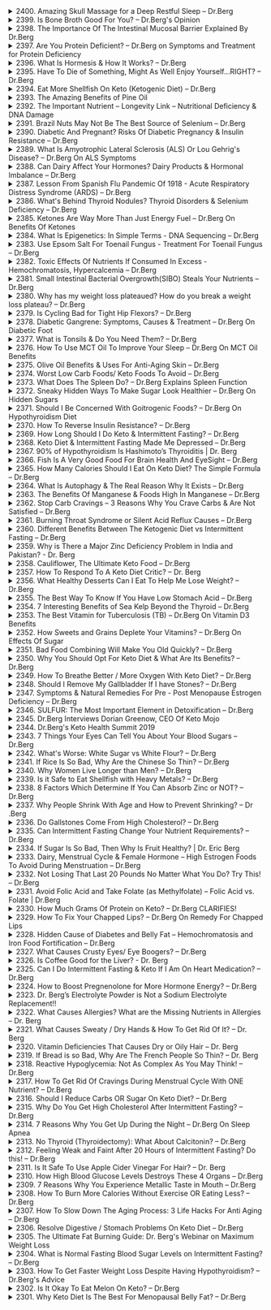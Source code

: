 <details>
<summary>2400. Amazing Skull Massage for a Deep Restful Sleep – Dr.Berg</summary><br>

<a href="https://www.youtube.com/watch?v=b5zqs2ciYHU" target="_blank">
    <img src="https://img.youtube.com/vi/b5zqs2ciYHU/maxresdefault.jpg" width="250"
    alt="[Youtube]" onerror="this.style.display='none';">
</a>


</details>

<details>
<summary>2399. Is Bone Broth Good For You? – Dr.Berg's Opinion</summary><br>

<a href="https://www.youtube.com/watch?v=8ijINiL4H64" target="_blank">
    <img src="https://img.youtube.com/vi/8ijINiL4H64/maxresdefault.jpg" width="250"
    alt="[Youtube]" onerror="this.style.display='none';">
</a>


</details>

<details>
<summary>2398. The Importance Of The Intestinal Mucosal Barrier Explained By Dr.Berg</summary><br>

<a href="https://www.youtube.com/watch?v=F2vorUSe_Fo" target="_blank">
    <img src="https://img.youtube.com/vi/F2vorUSe_Fo/maxresdefault.jpg" width="250"
    alt="[Youtube]" onerror="this.style.display='none';">
</a>


</details>

<details>
<summary>2397. Are You Protein Deficient? – Dr.Berg on Symptoms and Treatment for Protein Deficiency</summary><br>

<a href="https://www.youtube.com/watch?v=ZHfzcBy52Hw" target="_blank">
    <img src="https://img.youtube.com/vi/ZHfzcBy52Hw/maxresdefault.jpg" width="250"
    alt="[Youtube]" onerror="this.style.display='none';">
</a>


</details>

<details>
<summary>2396. What Is Hormesis & How It Works? – Dr.Berg</summary><br>

<a href="https://www.youtube.com/watch?v=jOfcpsXpFgA" target="_blank">
    <img src="https://img.youtube.com/vi/jOfcpsXpFgA/maxresdefault.jpg" width="250"
    alt="[Youtube]" onerror="this.style.display='none';">
</a>


</details>

<details>
<summary>2395. Have To Die of Something, Might As Well Enjoy Yourself...RIGHT? – Dr.Berg</summary><br>

<a href="https://www.youtube.com/watch?v=j3T6fkDH8q4" target="_blank">
    <img src="https://img.youtube.com/vi/j3T6fkDH8q4/maxresdefault.jpg" width="250"
    alt="[Youtube]" onerror="this.style.display='none';">
</a>


</details>

<details>
<summary>2394. Eat More Shellfish On Keto (Ketogenic Diet) – Dr.Berg</summary><br>

<a href="https://www.youtube.com/watch?v=aBtS7_5l75A" target="_blank">
    <img src="https://img.youtube.com/vi/aBtS7_5l75A/maxresdefault.jpg" width="250"
    alt="[Youtube]" onerror="this.style.display='none';">
</a>


</details>

<details>
<summary>2393. The Amazing Benefits of Pine Oil</summary><br>

<a href="https://www.youtube.com/watch?v=ONisoHrkPw8" target="_blank">
    <img src="https://img.youtube.com/vi/ONisoHrkPw8/maxresdefault.jpg" width="250"
    alt="[Youtube]" onerror="this.style.display='none';">
</a>


</details>

<details>
<summary>2392. The Important Nutrient – Longevity Link – Nutritional Deficiency & DNA Damage</summary><br>

<a href="https://www.youtube.com/watch?v=MP79H8npMG0" target="_blank">
    <img src="https://img.youtube.com/vi/MP79H8npMG0/maxresdefault.jpg" width="250"
    alt="[Youtube]" onerror="this.style.display='none';">
</a>


</details>

<details>
<summary>2391. Brazil Nuts May Not Be The Best Source of Selenium – Dr.Berg</summary><br>

<a href="https://www.youtube.com/watch?v=JQXgAMkv1EE" target="_blank">
    <img src="https://img.youtube.com/vi/JQXgAMkv1EE/maxresdefault.jpg" width="250"
    alt="[Youtube]" onerror="this.style.display='none';">
</a>


</details>

<details>
<summary>2390. Diabetic And Pregnant? Risks Of Diabetic Pregnancy & Insulin Resistance – Dr.Berg</summary><br>

<a href="https://www.youtube.com/watch?v=szcdGeKyM_U" target="_blank">
    <img src="https://img.youtube.com/vi/szcdGeKyM_U/maxresdefault.jpg" width="250"
    alt="[Youtube]" onerror="this.style.display='none';">
</a>


</details>

<details>
<summary>2389. What Is Amyotrophic Lateral Sclerosis (ALS) Or Lou Gehrig's Disease? – Dr.Berg On ALS Symptoms</summary><br>

<a href="https://www.youtube.com/watch?v=shxB16oL3qo" target="_blank">
    <img src="https://img.youtube.com/vi/shxB16oL3qo/maxresdefault.jpg" width="250"
    alt="[Youtube]" onerror="this.style.display='none';">
</a>


</details>

<details>
<summary>2388. Can Dairy Affect Your Hormones? Dairy Products & Hormonal Imbalance – Dr.Berg</summary><br>

<a href="https://www.youtube.com/watch?v=D7kAqIzTCXA" target="_blank">
    <img src="https://img.youtube.com/vi/D7kAqIzTCXA/maxresdefault.jpg" width="250"
    alt="[Youtube]" onerror="this.style.display='none';">
</a>


</details>

<details>
<summary>2387. Lesson From Spanish Flu Pandemic Of 1918 - Acute Respiratory Distress Syndrome (ARDS) – Dr.Berg</summary><br>

<a href="https://www.youtube.com/watch?v=ZyrcYVH6qtU" target="_blank">
    <img src="https://img.youtube.com/vi/ZyrcYVH6qtU/maxresdefault.jpg" width="250"
    alt="[Youtube]" onerror="this.style.display='none';">
</a>


</details>

<details>
<summary>2386. What's Behind Thyroid Nodules? Thyroid Disorders & Selenium Deficiency – Dr.Berg</summary><br>

<a href="https://www.youtube.com/watch?v=DMi1o9KPqxc" target="_blank">
    <img src="https://img.youtube.com/vi/DMi1o9KPqxc/maxresdefault.jpg" width="250"
    alt="[Youtube]" onerror="this.style.display='none';">
</a>


</details>

<details>
<summary>2385. Ketones Are Way More Than Just Energy Fuel – Dr.Berg On Benefits Of Ketones</summary><br>

<a href="https://www.youtube.com/watch?v=b9G7wR6BRuE" target="_blank">
    <img src="https://img.youtube.com/vi/b9G7wR6BRuE/maxresdefault.jpg" width="250"
    alt="[Youtube]" onerror="this.style.display='none';">
</a>


</details>

<details>
<summary>2384. What Is Epigenetics: In Simple Terms - DNA Sequencing – Dr.Berg</summary><br>

<a href="https://www.youtube.com/watch?v=g12kIu9jrIk" target="_blank">
    <img src="https://img.youtube.com/vi/g12kIu9jrIk/maxresdefault.jpg" width="250"
    alt="[Youtube]" onerror="this.style.display='none';">
</a>


</details>

<details>
<summary>2383. Use Epsom Salt For Toenail Fungus - Treatment For Toenail Fungus – Dr.Berg</summary><br>

<a href="https://www.youtube.com/watch?v=ybWe5N4vCYg" target="_blank">
    <img src="https://img.youtube.com/vi/ybWe5N4vCYg/maxresdefault.jpg" width="250"
    alt="[Youtube]" onerror="this.style.display='none';">
</a>


</details>

<details>
<summary>2382. Toxic Effects Of Nutrients If Consumed In Excess - Hemochromatosis, Hypercalcemia – Dr.Berg</summary><br>

<a href="https://www.youtube.com/watch?v=pA8L4H7MnLw" target="_blank">
    <img src="https://img.youtube.com/vi/pA8L4H7MnLw/maxresdefault.jpg" width="250"
    alt="[Youtube]" onerror="this.style.display='none';">
</a>


</details>

<details>
<summary>2381. Small Intestinal Bacterial Overgrowth(SIBO) Steals Your Nutrients – Dr.Berg</summary><br>

<a href="https://www.youtube.com/watch?v=fOIjbB27enE" target="_blank">
    <img src="https://img.youtube.com/vi/fOIjbB27enE/maxresdefault.jpg" width="250"
    alt="[Youtube]" onerror="this.style.display='none';">
</a>


</details>

<details>
<summary>2380. Why has my weight loss plateaued? How do you break a weight loss plateau? – Dr.Berg</summary><br>

<a href="https://www.youtube.com/watch?v=A8FWRkpbCVI" target="_blank">
    <img src="https://img.youtube.com/vi/A8FWRkpbCVI/maxresdefault.jpg" width="250"
    alt="[Youtube]" onerror="this.style.display='none';">
</a>


</details>

<details>
<summary>2379. Is Cycling Bad for Tight Hip Flexors? – Dr.Berg</summary><br>

<a href="https://www.youtube.com/watch?v=mAv0SkpJdRA" target="_blank">
    <img src="https://img.youtube.com/vi/mAv0SkpJdRA/maxresdefault.jpg" width="250"
    alt="[Youtube]" onerror="this.style.display='none';">
</a>


</details>

<details>
<summary>2378. Diabetic Gangrene: Symptoms, Causes & Treatment – Dr.Berg On Diabetic Foot</summary><br>

<a href="https://www.youtube.com/watch?v=_HmRSMINhiM" target="_blank">
    <img src="https://img.youtube.com/vi/_HmRSMINhiM/maxresdefault.jpg" width="250"
    alt="[Youtube]" onerror="this.style.display='none';">
</a>


</details>

<details>
<summary>2377. What is Tonsils & Do You Need Them? – Dr.Berg</summary><br>

<a href="https://www.youtube.com/watch?v=d_igjDskDZI" target="_blank">
    <img src="https://img.youtube.com/vi/d_igjDskDZI/maxresdefault.jpg" width="250"
    alt="[Youtube]" onerror="this.style.display='none';">
</a>


</details>

<details>
<summary>2376. How To Use MCT Oil To Improve Your Sleep – Dr.Berg On MCT Oil Benefits</summary><br>

<a href="https://www.youtube.com/watch?v=irGVyiQNn_Y" target="_blank">
    <img src="https://img.youtube.com/vi/irGVyiQNn_Y/maxresdefault.jpg" width="250"
    alt="[Youtube]" onerror="this.style.display='none';">
</a>


</details>

<details>
<summary>2375. Olive Oil Benefits & Uses For  Anti-Aging Skin – Dr.Berg</summary><br>

<a href="https://www.youtube.com/watch?v=ZaVGvytCB9w" target="_blank">
    <img src="https://img.youtube.com/vi/ZaVGvytCB9w/maxresdefault.jpg" width="250"
    alt="[Youtube]" onerror="this.style.display='none';">
</a>


</details>

<details>
<summary>2374. Worst Low Carb Foods/ Keto Foods To Avoid – Dr.Berg</summary><br>

<a href="https://www.youtube.com/watch?v=3iG8RYyumYE" target="_blank">
    <img src="https://img.youtube.com/vi/3iG8RYyumYE/maxresdefault.jpg" width="250"
    alt="[Youtube]" onerror="this.style.display='none';">
</a>


</details>

<details>
<summary>2373. What Does The Spleen Do? – Dr.Berg Explains Spleen Function</summary><br>

<a href="https://www.youtube.com/watch?v=kiXbC0L-e4g" target="_blank">
    <img src="https://img.youtube.com/vi/kiXbC0L-e4g/maxresdefault.jpg" width="250"
    alt="[Youtube]" onerror="this.style.display='none';">
</a>


</details>

<details>
<summary>2372. Sneaky Hidden Ways To Make Sugar Look Healthier – Dr.Berg On Hidden Sugars</summary><br>

<a href="https://www.youtube.com/watch?v=d66BlatRA38" target="_blank">
    <img src="https://img.youtube.com/vi/d66BlatRA38/maxresdefault.jpg" width="250"
    alt="[Youtube]" onerror="this.style.display='none';">
</a>


</details>

<details>
<summary>2371. Should I Be Concerned With Goitrogenic Foods? – Dr.Berg On Hypothyroidism Diet</summary><br>

<a href="https://www.youtube.com/watch?v=JHJkdadTxDc" target="_blank">
    <img src="https://img.youtube.com/vi/JHJkdadTxDc/maxresdefault.jpg" width="250"
    alt="[Youtube]" onerror="this.style.display='none';">
</a>


</details>

<details>
<summary>2370. How To Reverse Insulin Resistance? – Dr.Berg</summary><br>

<a href="https://www.youtube.com/watch?v=cUXSPIi5mE0" target="_blank">
    <img src="https://img.youtube.com/vi/cUXSPIi5mE0/maxresdefault.jpg" width="250"
    alt="[Youtube]" onerror="this.style.display='none';">
</a>


</details>

<details>
<summary>2369. How Long Should I Do Keto & Intermittent Fasting? – Dr.Berg</summary><br>

<a href="https://www.youtube.com/watch?v=zLB9SaE5xMM" target="_blank">
    <img src="https://img.youtube.com/vi/zLB9SaE5xMM/maxresdefault.jpg" width="250"
    alt="[Youtube]" onerror="this.style.display='none';">
</a>


</details>

<details>
<summary>2368. Keto Diet & Intermittent Fasting Made Me Depressed – Dr.Berg</summary><br>

<a href="https://www.youtube.com/watch?v=mU9MIGf3GiY" target="_blank">
    <img src="https://img.youtube.com/vi/mU9MIGf3GiY/maxresdefault.jpg" width="250"
    alt="[Youtube]" onerror="this.style.display='none';">
</a>


</details>

<details>
<summary>2367. 90% of Hypothyroidism Is Hashimoto’s Thyroiditis | Dr. Berg</summary><br>

<a href="https://www.youtube.com/watch?v=rvUthITs4oI" target="_blank">
    <img src="https://img.youtube.com/vi/rvUthITs4oI/maxresdefault.jpg" width="250"
    alt="[Youtube]" onerror="this.style.display='none';">
</a>


</details>

<details>
<summary>2366. Fish Is A Very Good Food For Brain Health And EyeSight – Dr.Berg</summary><br>

<a href="https://www.youtube.com/watch?v=G6PopifKHDE" target="_blank">
    <img src="https://img.youtube.com/vi/G6PopifKHDE/maxresdefault.jpg" width="250"
    alt="[Youtube]" onerror="this.style.display='none';">
</a>


</details>

<details>
<summary>2365. How Many Calories Should I Eat On Keto Diet? The Simple Formula – Dr.Berg</summary><br>

<a href="https://www.youtube.com/watch?v=a-4GsqS99zc" target="_blank">
    <img src="https://img.youtube.com/vi/a-4GsqS99zc/maxresdefault.jpg" width="250"
    alt="[Youtube]" onerror="this.style.display='none';">
</a>


</details>

<details>
<summary>2364. What Is Autophagy & The Real Reason Why It Exists – Dr.Berg</summary><br>

<a href="https://www.youtube.com/watch?v=tf8sSome1lE" target="_blank">
    <img src="https://img.youtube.com/vi/tf8sSome1lE/maxresdefault.jpg" width="250"
    alt="[Youtube]" onerror="this.style.display='none';">
</a>


</details>

<details>
<summary>2363. The Benefits Of Manganese & Foods High In Manganese – Dr.Berg</summary><br>

<a href="https://www.youtube.com/watch?v=gsifREzstI4" target="_blank">
    <img src="https://img.youtube.com/vi/gsifREzstI4/maxresdefault.jpg" width="250"
    alt="[Youtube]" onerror="this.style.display='none';">
</a>


</details>

<details>
<summary>2362. Stop Carb Cravings – 3 Reasons Why You Crave Carbs & Are Not Satisfied – Dr.Berg</summary><br>

<a href="https://www.youtube.com/watch?v=ZGY2ASJ2NSM" target="_blank">
    <img src="https://img.youtube.com/vi/ZGY2ASJ2NSM/maxresdefault.jpg" width="250"
    alt="[Youtube]" onerror="this.style.display='none';">
</a>


</details>

<details>
<summary>2361. Burning Throat Syndrome or Silent Acid Reflux Causes – Dr.Berg</summary><br>

<a href="https://www.youtube.com/watch?v=hzC95NphH5w" target="_blank">
    <img src="https://img.youtube.com/vi/hzC95NphH5w/maxresdefault.jpg" width="250"
    alt="[Youtube]" onerror="this.style.display='none';">
</a>


</details>

<details>
<summary>2360. Different Benefits Between The Ketogenic Diet vs Intermittent Fasting – Dr.Berg</summary><br>

<a href="https://www.youtube.com/watch?v=LQXfEFGtsw4" target="_blank">
    <img src="https://img.youtube.com/vi/LQXfEFGtsw4/maxresdefault.jpg" width="250"
    alt="[Youtube]" onerror="this.style.display='none';">
</a>


</details>

<details>
<summary>2359. Why is There a Major Zinc Deficiency Problem in India and Pakistan? - Dr. Berg</summary><br>

<a href="https://www.youtube.com/watch?v=h93KKivvIPM" target="_blank">
    <img src="https://img.youtube.com/vi/h93KKivvIPM/maxresdefault.jpg" width="250"
    alt="[Youtube]" onerror="this.style.display='none';">
</a>


</details>

<details>
<summary>2358. Cauliflower, The Ultimate Keto Food – Dr.Berg</summary><br>

<a href="https://www.youtube.com/watch?v=yZlwJsrFiDc" target="_blank">
    <img src="https://img.youtube.com/vi/yZlwJsrFiDc/maxresdefault.jpg" width="250"
    alt="[Youtube]" onerror="this.style.display='none';">
</a>


</details>

<details>
<summary>2357. How To Respond To A Keto Diet Critic? – Dr. Berg</summary><br>

<a href="https://www.youtube.com/watch?v=UOwC9ASVTAM" target="_blank">
    <img src="https://img.youtube.com/vi/UOwC9ASVTAM/maxresdefault.jpg" width="250"
    alt="[Youtube]" onerror="this.style.display='none';">
</a>


</details>

<details>
<summary>2356. What Healthy Desserts Can I Eat To Help Me Lose Weight? – Dr.Berg</summary><br>

<a href="https://www.youtube.com/watch?v=F7qquUNM2Zw" target="_blank">
    <img src="https://img.youtube.com/vi/F7qquUNM2Zw/maxresdefault.jpg" width="250"
    alt="[Youtube]" onerror="this.style.display='none';">
</a>


</details>

<details>
<summary>2355. The Best Way To Know If You Have Low Stomach Acid – Dr.Berg</summary><br>

<a href="https://www.youtube.com/watch?v=OxZBvKr-3x8" target="_blank">
    <img src="https://img.youtube.com/vi/OxZBvKr-3x8/maxresdefault.jpg" width="250"
    alt="[Youtube]" onerror="this.style.display='none';">
</a>


</details>

<details>
<summary>2354. 7 Interesting Benefits of Sea Kelp Beyond the Thyroid – Dr.Berg</summary><br>

<a href="https://www.youtube.com/watch?v=9_uzE0-XR0E" target="_blank">
    <img src="https://img.youtube.com/vi/9_uzE0-XR0E/maxresdefault.jpg" width="250"
    alt="[Youtube]" onerror="this.style.display='none';">
</a>


</details>

<details>
<summary>2353. The Best Vitamin for Tuberculosis (TB) – Dr.Berg On Vitamin D3 Benefits</summary><br>

<a href="https://www.youtube.com/watch?v=OWnUiSuVgj8" target="_blank">
    <img src="https://img.youtube.com/vi/OWnUiSuVgj8/maxresdefault.jpg" width="250"
    alt="[Youtube]" onerror="this.style.display='none';">
</a>


</details>

<details>
<summary>2352. How Sweets and Grains Deplete Your Vitamins? – Dr.Berg On Effects Of Sugar</summary><br>

<a href="https://www.youtube.com/watch?v=jsag0FWSClw" target="_blank">
    <img src="https://img.youtube.com/vi/jsag0FWSClw/maxresdefault.jpg" width="250"
    alt="[Youtube]" onerror="this.style.display='none';">
</a>


</details>

<details>
<summary>2351. Bad Food Combining Will Make You Old Quickly? – Dr.Berg</summary><br>

<a href="https://www.youtube.com/watch?v=wkPPUYOW8HE" target="_blank">
    <img src="https://img.youtube.com/vi/wkPPUYOW8HE/maxresdefault.jpg" width="250"
    alt="[Youtube]" onerror="this.style.display='none';">
</a>


</details>

<details>
<summary>2350. Why You Should Opt For Keto Diet & What Are Its Benefits? – Dr.Berg</summary><br>

<a href="https://www.youtube.com/watch?v=iQTvvqFp7IU" target="_blank">
    <img src="https://img.youtube.com/vi/iQTvvqFp7IU/maxresdefault.jpg" width="250"
    alt="[Youtube]" onerror="this.style.display='none';">
</a>


</details>

<details>
<summary>2349. How To Breathe Better / More Oxygen With Keto Diet? – Dr.Berg</summary><br>

<a href="https://www.youtube.com/watch?v=uS8rt6VNr50" target="_blank">
    <img src="https://img.youtube.com/vi/uS8rt6VNr50/maxresdefault.jpg" width="250"
    alt="[Youtube]" onerror="this.style.display='none';">
</a>


</details>

<details>
<summary>2348. Should I Remove My Gallbladder If I have Stones? – Dr.Berg</summary><br>

<a href="https://www.youtube.com/watch?v=_PDc5xI1b5U" target="_blank">
    <img src="https://img.youtube.com/vi/_PDc5xI1b5U/maxresdefault.jpg" width="250"
    alt="[Youtube]" onerror="this.style.display='none';">
</a>


</details>

<details>
<summary>2347. Symptoms & Natural Remedies For Pre - Post Menopause Estrogen Deficiency – Dr.Berg</summary><br>

<a href="https://www.youtube.com/watch?v=iHrP06tUQu8" target="_blank">
    <img src="https://img.youtube.com/vi/iHrP06tUQu8/maxresdefault.jpg" width="250"
    alt="[Youtube]" onerror="this.style.display='none';">
</a>


</details>

<details>
<summary>2346. SULFUR: The Most Important Element in Detoxification – Dr.Berg</summary><br>

<a href="https://www.youtube.com/watch?v=eq9ZNd3ToSs" target="_blank">
    <img src="https://img.youtube.com/vi/eq9ZNd3ToSs/maxresdefault.jpg" width="250"
    alt="[Youtube]" onerror="this.style.display='none';">
</a>


</details>

<details>
<summary>2345. Dr.Berg Interviews Dorian Greenow, CEO Of Keto Mojo</summary><br>

<a href="https://www.youtube.com/watch?v=krD-IQ_5lQk" target="_blank">
    <img src="https://img.youtube.com/vi/krD-IQ_5lQk/maxresdefault.jpg" width="250"
    alt="[Youtube]" onerror="this.style.display='none';">
</a>


</details>

<details>
<summary>2344. Dr.Berg's Keto Health Summit 2019</summary><br>

<a href="https://www.youtube.com/watch?v=rIvc3LAek7w" target="_blank">
    <img src="https://img.youtube.com/vi/rIvc3LAek7w/maxresdefault.jpg" width="250"
    alt="[Youtube]" onerror="this.style.display='none';">
</a>


</details>

<details>
<summary>2343. 7 Things Your Eyes Can Tell You About Your Blood Sugars – Dr.Berg</summary><br>

<a href="https://www.youtube.com/watch?v=3Jvimhr_-wA" target="_blank">
    <img src="https://img.youtube.com/vi/3Jvimhr_-wA/maxresdefault.jpg" width="250"
    alt="[Youtube]" onerror="this.style.display='none';">
</a>


</details>

<details>
<summary>2342. What's Worse: White Sugar vs White Flour? – Dr.Berg</summary><br>

<a href="https://www.youtube.com/watch?v=g_pax5an8B4" target="_blank">
    <img src="https://img.youtube.com/vi/g_pax5an8B4/maxresdefault.jpg" width="250"
    alt="[Youtube]" onerror="this.style.display='none';">
</a>


</details>

<details>
<summary>2341. If Rice Is So Bad, Why Are the Chinese So Thin? – Dr.Berg</summary><br>

<a href="https://www.youtube.com/watch?v=A5Aj-LhHtmw" target="_blank">
    <img src="https://img.youtube.com/vi/A5Aj-LhHtmw/maxresdefault.jpg" width="250"
    alt="[Youtube]" onerror="this.style.display='none';">
</a>


</details>

<details>
<summary>2340. Why Women Live Longer than Men? – Dr.Berg</summary><br>

<a href="https://www.youtube.com/watch?v=VO5YeDZ-jRE" target="_blank">
    <img src="https://img.youtube.com/vi/VO5YeDZ-jRE/maxresdefault.jpg" width="250"
    alt="[Youtube]" onerror="this.style.display='none';">
</a>


</details>

<details>
<summary>2339. Is it Safe to Eat Shellfish with Heavy Metals? – Dr.Berg</summary><br>

<a href="https://www.youtube.com/watch?v=534qYlimqBQ" target="_blank">
    <img src="https://img.youtube.com/vi/534qYlimqBQ/maxresdefault.jpg" width="250"
    alt="[Youtube]" onerror="this.style.display='none';">
</a>


</details>

<details>
<summary>2338. 8 Factors Which Determine If You Can Absorb Zinc or NOT? – Dr.Berg</summary><br>

<a href="https://www.youtube.com/watch?v=MEDWmciAGhE" target="_blank">
    <img src="https://img.youtube.com/vi/MEDWmciAGhE/maxresdefault.jpg" width="250"
    alt="[Youtube]" onerror="this.style.display='none';">
</a>


</details>

<details>
<summary>2337. Why People Shrink With Age and How to Prevent Shrinking? – Dr .Berg</summary><br>

<a href="https://www.youtube.com/watch?v=7cf33DCzuqk" target="_blank">
    <img src="https://img.youtube.com/vi/7cf33DCzuqk/maxresdefault.jpg" width="250"
    alt="[Youtube]" onerror="this.style.display='none';">
</a>


</details>

<details>
<summary>2336. Do Gallstones Come From High Cholesterol? – Dr.Berg</summary><br>

<a href="https://www.youtube.com/watch?v=_3NAVFGQq54" target="_blank">
    <img src="https://img.youtube.com/vi/_3NAVFGQq54/maxresdefault.jpg" width="250"
    alt="[Youtube]" onerror="this.style.display='none';">
</a>


</details>

<details>
<summary>2335. Can Intermittent Fasting Change Your Nutrient Requirements? – Dr.Berg</summary><br>

<a href="https://www.youtube.com/watch?v=oLgRvzIUKSo" target="_blank">
    <img src="https://img.youtube.com/vi/oLgRvzIUKSo/maxresdefault.jpg" width="250"
    alt="[Youtube]" onerror="this.style.display='none';">
</a>


</details>

<details>
<summary>2334. If Sugar Is So Bad, Then Why Is Fruit Healthy? | Dr. Eric Berg</summary><br>

<a href="https://www.youtube.com/watch?v=ef-uEe_fcdU" target="_blank">
    <img src="https://img.youtube.com/vi/ef-uEe_fcdU/maxresdefault.jpg" width="250"
    alt="[Youtube]" onerror="this.style.display='none';">
</a>


</details>

<details>
<summary>2333. Dairy, Menstrual Cycle & Female Hormone – High Estrogen Foods To Avoid During Menstruation – Dr.Berg</summary><br>

<a href="https://www.youtube.com/watch?v=DDMGm-Qd3OM" target="_blank">
    <img src="https://img.youtube.com/vi/DDMGm-Qd3OM/maxresdefault.jpg" width="250"
    alt="[Youtube]" onerror="this.style.display='none';">
</a>


</details>

<details>
<summary>2332. Not Losing That Last 20 Pounds No Matter What You Do? Try This! – Dr.Berg</summary><br>

<a href="https://www.youtube.com/watch?v=lFCxFTGFiM0" target="_blank">
    <img src="https://img.youtube.com/vi/lFCxFTGFiM0/maxresdefault.jpg" width="250"
    alt="[Youtube]" onerror="this.style.display='none';">
</a>


</details>

<details>
<summary>2331. Avoid Folic Acid and Take Folate (as Methylfolate) – Folic Acid vs. Folate | Dr.Berg</summary><br>

<a href="https://www.youtube.com/watch?v=bFpwPrnOQoY" target="_blank">
    <img src="https://img.youtube.com/vi/bFpwPrnOQoY/maxresdefault.jpg" width="250"
    alt="[Youtube]" onerror="this.style.display='none';">
</a>


</details>

<details>
<summary>2330. How Much Grams Of Protein on Keto? – Dr.Berg CLARIFIES!</summary><br>

<a href="https://www.youtube.com/watch?v=xlL0EXt2jNA" target="_blank">
    <img src="https://img.youtube.com/vi/xlL0EXt2jNA/maxresdefault.jpg" width="250"
    alt="[Youtube]" onerror="this.style.display='none';">
</a>


</details>

<details>
<summary>2329. How To Fix Your Chapped Lips? – Dr.Berg On  Remedy For Chapped Lips</summary><br>

<a href="https://www.youtube.com/watch?v=xVG2K1zew4c" target="_blank">
    <img src="https://img.youtube.com/vi/xVG2K1zew4c/maxresdefault.jpg" width="250"
    alt="[Youtube]" onerror="this.style.display='none';">
</a>


</details>

<details>
<summary>2328. Hidden Cause of Diabetes and Belly Fat – Hemochromatosis and Iron Food Fortification – Dr.Berg</summary><br>

<a href="https://www.youtube.com/watch?v=yBCU_xY2uEc" target="_blank">
    <img src="https://img.youtube.com/vi/yBCU_xY2uEc/maxresdefault.jpg" width="250"
    alt="[Youtube]" onerror="this.style.display='none';">
</a>


</details>

<details>
<summary>2327. What Causes Crusty Eyes/ Eye Boogers? – Dr.Berg</summary><br>

<a href="https://www.youtube.com/watch?v=_5wFZPF7xhI" target="_blank">
    <img src="https://img.youtube.com/vi/_5wFZPF7xhI/maxresdefault.jpg" width="250"
    alt="[Youtube]" onerror="this.style.display='none';">
</a>


</details>

<details>
<summary>2326. Is Coffee Good for the Liver? - Dr. Berg</summary><br>

<a href="https://www.youtube.com/watch?v=yDwAUMVRUS0" target="_blank">
    <img src="https://img.youtube.com/vi/yDwAUMVRUS0/maxresdefault.jpg" width="250"
    alt="[Youtube]" onerror="this.style.display='none';">
</a>


</details>

<details>
<summary>2325. Can I Do Intermittent Fasting & Keto If I Am On Heart Medication? – Dr.Berg</summary><br>

<a href="https://www.youtube.com/watch?v=pevprJsbDNY" target="_blank">
    <img src="https://img.youtube.com/vi/pevprJsbDNY/maxresdefault.jpg" width="250"
    alt="[Youtube]" onerror="this.style.display='none';">
</a>


</details>

<details>
<summary>2324. How to Boost Pregnenolone for More Hormone Energy? – Dr.Berg</summary><br>

<a href="https://www.youtube.com/watch?v=B0FT5Yq8gQM" target="_blank">
    <img src="https://img.youtube.com/vi/B0FT5Yq8gQM/maxresdefault.jpg" width="250"
    alt="[Youtube]" onerror="this.style.display='none';">
</a>


</details>

<details>
<summary>2323. Dr. Berg’s Electrolyte Powder is Not a Sodium Electrolyte Replacement!!</summary><br>

<a href="https://www.youtube.com/watch?v=Ura4uZGYdm0" target="_blank">
    <img src="https://img.youtube.com/vi/Ura4uZGYdm0/maxresdefault.jpg" width="250"
    alt="[Youtube]" onerror="this.style.display='none';">
</a>


</details>

<details>
<summary>2322. What Causes Allergies? What are the Missing Nutrients in Allergies – Dr. Berg</summary><br>

<a href="https://www.youtube.com/watch?v=Zsq__sae5Yc" target="_blank">
    <img src="https://img.youtube.com/vi/Zsq__sae5Yc/maxresdefault.jpg" width="250"
    alt="[Youtube]" onerror="this.style.display='none';">
</a>


</details>

<details>
<summary>2321. What Causes Sweaty / Dry Hands & How To Get Rid Of It? – Dr. Berg</summary><br>

<a href="https://www.youtube.com/watch?v=l4_8vRmQVmA" target="_blank">
    <img src="https://img.youtube.com/vi/l4_8vRmQVmA/maxresdefault.jpg" width="250"
    alt="[Youtube]" onerror="this.style.display='none';">
</a>


</details>

<details>
<summary>2320. Vitamin Deficiencies That Causes Dry or Oily Hair – Dr. Berg</summary><br>

<a href="https://www.youtube.com/watch?v=aZqhHKB-mKc" target="_blank">
    <img src="https://img.youtube.com/vi/aZqhHKB-mKc/maxresdefault.jpg" width="250"
    alt="[Youtube]" onerror="this.style.display='none';">
</a>


</details>

<details>
<summary>2319. If Bread is so Bad, Why Are The French People So Thin? – Dr. Berg</summary><br>

<a href="https://www.youtube.com/watch?v=m11PixK4G90" target="_blank">
    <img src="https://img.youtube.com/vi/m11PixK4G90/maxresdefault.jpg" width="250"
    alt="[Youtube]" onerror="this.style.display='none';">
</a>


</details>

<details>
<summary>2318. Reactive Hypoglycemia: Not As Complex As You May Think! – Dr.Berg</summary><br>

<a href="https://www.youtube.com/watch?v=fNjk0fjoQSs" target="_blank">
    <img src="https://img.youtube.com/vi/fNjk0fjoQSs/maxresdefault.jpg" width="250"
    alt="[Youtube]" onerror="this.style.display='none';">
</a>


</details>

<details>
<summary>2317. How To Get Rid Of Cravings During Menstrual Cycle With ONE Nutrient? – Dr.Berg</summary><br>

<a href="https://www.youtube.com/watch?v=dVGr_ywd_iI" target="_blank">
    <img src="https://img.youtube.com/vi/dVGr_ywd_iI/maxresdefault.jpg" width="250"
    alt="[Youtube]" onerror="this.style.display='none';">
</a>


</details>

<details>
<summary>2316. Should I Reduce Carbs OR Sugar On Keto Diet? – Dr.Berg</summary><br>

<a href="https://www.youtube.com/watch?v=7RBsVGk9bkA" target="_blank">
    <img src="https://img.youtube.com/vi/7RBsVGk9bkA/maxresdefault.jpg" width="250"
    alt="[Youtube]" onerror="this.style.display='none';">
</a>


</details>

<details>
<summary>2315. Why Do You Get High Cholesterol After Intermittent Fasting? – Dr.Berg</summary><br>

<a href="https://www.youtube.com/watch?v=bJ4S-0XJ1fA" target="_blank">
    <img src="https://img.youtube.com/vi/bJ4S-0XJ1fA/maxresdefault.jpg" width="250"
    alt="[Youtube]" onerror="this.style.display='none';">
</a>


</details>

<details>
<summary>2314. 7 Reasons Why You Get Up During the Night – Dr.Berg On Sleep Apnea</summary><br>

<a href="https://www.youtube.com/watch?v=1COqq37F82Q" target="_blank">
    <img src="https://img.youtube.com/vi/1COqq37F82Q/maxresdefault.jpg" width="250"
    alt="[Youtube]" onerror="this.style.display='none';">
</a>


</details>

<details>
<summary>2313. No Thyroid (Thyroidectomy): What About Calcitonin? – Dr.Berg</summary><br>

<a href="https://www.youtube.com/watch?v=v-ApGpz9FD4" target="_blank">
    <img src="https://img.youtube.com/vi/v-ApGpz9FD4/maxresdefault.jpg" width="250"
    alt="[Youtube]" onerror="this.style.display='none';">
</a>


</details>

<details>
<summary>2312. Feeling Weak and Faint After 20 Hours of Intermittent Fasting? Do this! – Dr.Berg</summary><br>

<a href="https://www.youtube.com/watch?v=kmvdYeS9b64" target="_blank">
    <img src="https://img.youtube.com/vi/kmvdYeS9b64/maxresdefault.jpg" width="250"
    alt="[Youtube]" onerror="this.style.display='none';">
</a>


</details>

<details>
<summary>2311. Is It Safe To Use Apple Cider Vinegar For Hair? – Dr. Berg</summary><br>

<a href="https://www.youtube.com/watch?v=dbxXJgnAaKw" target="_blank">
    <img src="https://img.youtube.com/vi/dbxXJgnAaKw/maxresdefault.jpg" width="250"
    alt="[Youtube]" onerror="this.style.display='none';">
</a>


</details>

<details>
<summary>2310. How High Blood Glucose Levels Destroys These 4 Organs – Dr.Berg</summary><br>

<a href="https://www.youtube.com/watch?v=lmN9FR9udKw" target="_blank">
    <img src="https://img.youtube.com/vi/lmN9FR9udKw/maxresdefault.jpg" width="250"
    alt="[Youtube]" onerror="this.style.display='none';">
</a>


</details>

<details>
<summary>2309. 7 Reasons Why You Experience Metallic Taste in Mouth – Dr.Berg</summary><br>

<a href="https://www.youtube.com/watch?v=SWO-ll6p_yg" target="_blank">
    <img src="https://img.youtube.com/vi/SWO-ll6p_yg/maxresdefault.jpg" width="250"
    alt="[Youtube]" onerror="this.style.display='none';">
</a>


</details>

<details>
<summary>2308. How To Burn More Calories Without Exercise OR Eating Less? – Dr.Berg</summary><br>

<a href="https://www.youtube.com/watch?v=r9nqxSn4qrk" target="_blank">
    <img src="https://img.youtube.com/vi/r9nqxSn4qrk/maxresdefault.jpg" width="250"
    alt="[Youtube]" onerror="this.style.display='none';">
</a>


</details>

<details>
<summary>2307. How To Slow Down The Aging Process: 3 Life Hacks For Anti Aging – Dr.Berg</summary><br>

<a href="https://www.youtube.com/watch?v=L8bFLDWUs3k" target="_blank">
    <img src="https://img.youtube.com/vi/L8bFLDWUs3k/maxresdefault.jpg" width="250"
    alt="[Youtube]" onerror="this.style.display='none';">
</a>


</details>

<details>
<summary>2306. Resolve Digestive / Stomach Problems On Keto Diet – Dr.Berg</summary><br>

<a href="https://www.youtube.com/watch?v=O_2z7wRiupQ" target="_blank">
    <img src="https://img.youtube.com/vi/O_2z7wRiupQ/maxresdefault.jpg" width="250"
    alt="[Youtube]" onerror="this.style.display='none';">
</a>


</details>

<details>
<summary>2305. The Ultimate Fat Burning Guide: Dr. Berg's Webinar on Maximum Weight Loss</summary><br>

<a href="https://www.youtube.com/watch?v=j91eC2z9Om4" target="_blank">
    <img src="https://img.youtube.com/vi/j91eC2z9Om4/maxresdefault.jpg" width="250"
    alt="[Youtube]" onerror="this.style.display='none';">
</a>


</details>

<details>
<summary>2304. What is Normal Fasting Blood Sugar Levels on Intermittent Fasting? – Dr.Berg</summary><br>

<a href="https://www.youtube.com/watch?v=KEUJuirSrJg" target="_blank">
    <img src="https://img.youtube.com/vi/KEUJuirSrJg/maxresdefault.jpg" width="250"
    alt="[Youtube]" onerror="this.style.display='none';">
</a>


</details>

<details>
<summary>2303. How To Get Faster Weight Loss Despite Having Hypothyroidism? – Dr.Berg's Advice</summary><br>

<a href="https://www.youtube.com/watch?v=B3cfLaWCufo" target="_blank">
    <img src="https://img.youtube.com/vi/B3cfLaWCufo/maxresdefault.jpg" width="250"
    alt="[Youtube]" onerror="this.style.display='none';">
</a>


</details>

<details>
<summary>2302. Is It Okay To Eat Melon On Keto? – Dr.Berg</summary><br>

<a href="https://www.youtube.com/watch?v=VXkJaNQTJn0" target="_blank">
    <img src="https://img.youtube.com/vi/VXkJaNQTJn0/maxresdefault.jpg" width="250"
    alt="[Youtube]" onerror="this.style.display='none';">
</a>


</details>

<details>
<summary>2301. Why Keto Diet Is The Best For Menopausal Belly Fat? – Dr.Berg</summary><br>

<a href="https://www.youtube.com/watch?v=ndyMstnfZxg" target="_blank">
    <img src="https://img.youtube.com/vi/ndyMstnfZxg/maxresdefault.jpg" width="250"
    alt="[Youtube]" onerror="this.style.display='none';">
</a>


</details>

